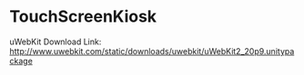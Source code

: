 # TouchScreenKiosk
uWebKit Download Link: http://www.uwebkit.com/static/downloads/uwebkit/uWebKit2_20p9.unitypackage
